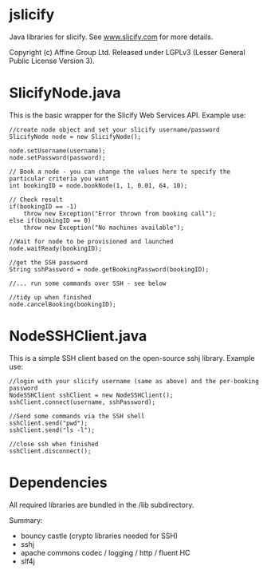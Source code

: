 jslicify
========

Java libraries for slicify. See www.slicify.com for more details.

Copyright (c) Affine Group Ltd. Released under LGPLv3 (Lesser General Public License Version 3).


SlicifyNode.java
================
This is the basic wrapper for the Slicify Web Services API. Example use:

    //create node object and set your slicify username/password
    SlicifyNode node = new SlicifyNode();

    node.setUsername(username);
    node.setPassword(password);

    // Book a node - you can change the values here to specify the particular criteria you want
    int bookingID = node.bookNode(1, 1, 0.01, 64, 10);
		
    // Check result
    if(bookingID == -1)
	    throw new Exception("Error thrown from booking call");
    else if(bookingID == 0)
	    throw new Exception("No machines available");

    //Wait for node to be provisioned and launched
    node.waitReady(bookingID);

    //get the SSH password
    String sshPassword = node.getBookingPassword(bookingID);

    //... run some commands over SSH - see below

    //tidy up when finished
    node.cancelBooking(bookingID);


NodeSSHClient.java
==================
This is a simple SSH client based on the open-source sshj library. Example use:

    //login with your slicify username (same as above) and the per-booking password
    NodeSSHClient sshClient = new NodeSSHClient();
    sshClient.connect(username, sshPassword);

    //Send some commands via the SSH shell
    sshClient.send("pwd");
    sshClient.send("ls -l");

    //close ssh when finished
    sshClient.disconnect();


Dependencies
============
All required libraries are bundled in the /lib subdirectory.

Summary:
* bouncy castle (crypto libraries needed for SSH)
* sshj
* apache commons codec / logging / http / fluent HC
* slf4j
  

